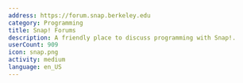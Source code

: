 ```yaml
---
address: https://forum.snap.berkeley.edu
category: Programming
title: Snap! Forums
description: A friendly place to discuss programming with Snap!.
userCount: 909
icon: snap.png
activity: medium
language: en_US
---
```

